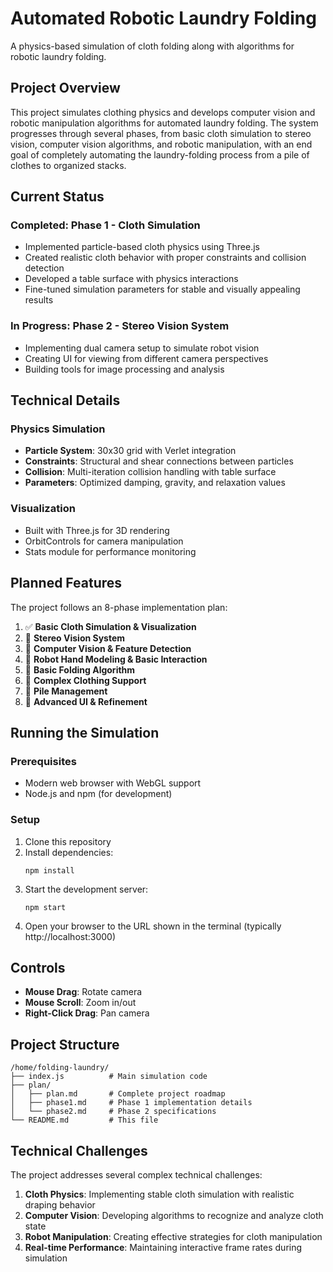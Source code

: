 # Automated Robotic Laundry Folding

A physics-based simulation of cloth folding along with algorithms for robotic laundry folding.

## Project Overview

This project simulates clothing physics and develops computer vision and robotic manipulation algorithms for automated laundry folding. The system progresses through several phases, from basic cloth simulation to stereo vision, computer vision algorithms, and robotic manipulation, with an end goal of completely automating the laundry-folding process from a pile of clothes to organized stacks.

## Current Status

### Completed: Phase 1 - Cloth Simulation
- Implemented particle-based cloth physics using Three.js
- Created realistic cloth behavior with proper constraints and collision detection
- Developed a table surface with physics interactions
- Fine-tuned simulation parameters for stable and visually appealing results

### In Progress: Phase 2 - Stereo Vision System
- Implementing dual camera setup to simulate robot vision
- Creating UI for viewing from different camera perspectives
- Building tools for image processing and analysis

## Technical Details

### Physics Simulation
- **Particle System**: 30x30 grid with Verlet integration
- **Constraints**: Structural and shear connections between particles
- **Collision**: Multi-iteration collision handling with table surface
- **Parameters**: Optimized damping, gravity, and relaxation values

### Visualization
- Built with Three.js for 3D rendering
- OrbitControls for camera manipulation
- Stats module for performance monitoring

## Planned Features

The project follows an 8-phase implementation plan:

1. ✅ **Basic Cloth Simulation & Visualization**
2. 🔄 **Stereo Vision System**
3. 📅 **Computer Vision & Feature Detection**
4. 📅 **Robot Hand Modeling & Basic Interaction**
5. 📅 **Basic Folding Algorithm**
6. 📅 **Complex Clothing Support**
7. 📅 **Pile Management**
8. 📅 **Advanced UI & Refinement**

## Running the Simulation

### Prerequisites
- Modern web browser with WebGL support
- Node.js and npm (for development)

### Setup
1. Clone this repository
2. Install dependencies:
   ```
   npm install
   ```
3. Start the development server:
   ```
   npm start
   ```
4. Open your browser to the URL shown in the terminal (typically http://localhost:3000)

## Controls
- **Mouse Drag**: Rotate camera
- **Mouse Scroll**: Zoom in/out
- **Right-Click Drag**: Pan camera

## Project Structure

```
/home/folding-laundry/
├── index.js          # Main simulation code
├── plan/            
│   ├── plan.md       # Complete project roadmap
│   ├── phase1.md     # Phase 1 implementation details
│   └── phase2.md     # Phase 2 specifications
└── README.md         # This file
```

## Technical Challenges

The project addresses several complex technical challenges:

1. **Cloth Physics**: Implementing stable cloth simulation with realistic draping behavior
2. **Computer Vision**: Developing algorithms to recognize and analyze cloth state
3. **Robot Manipulation**: Creating effective strategies for cloth manipulation
4. **Real-time Performance**: Maintaining interactive frame rates during simulation